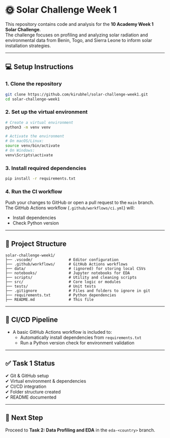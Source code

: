 
# 🌞 Solar Challenge Week 1

This repository contains code and analysis for the **10 Academy Week 1 Solar Challenge**.  
The challenge focuses on profiling and analyzing solar radiation and environmental data from Benin, Togo, and Sierra Leone to inform solar installation strategies.

---

## 💻 Setup Instructions

### 1. Clone the repository

```bash
git clone https://github.com/kirubhel/solar-challenge-week1.git
cd solar-challenge-week1
```

### 2. Set up the virtual environment

```bash
# Create a virtual environment
python3 -m venv venv

# Activate the environment
# On macOS/Linux:
source venv/bin/activate
# On Windows:
venv\Scripts\activate
```

### 3. Install required dependencies

```bash
pip install -r requirements.txt
```

### 4. Run the CI workflow

Push your changes to GitHub or open a pull request to the `main` branch.  
The GitHub Actions workflow (`.github/workflows/ci.yml`) will:
- Install dependencies
- Check Python version

---

## 📁 Project Structure

```
solar-challenge-week1/
├── .vscode/                # Editor configuration
├── .github/workflows/      # GitHub Actions workflows
├── data/                   # (ignored) for storing local CSVs
├── notebooks/              # Jupyter notebooks for EDA
├── scripts/                # Utility and cleaning scripts
├── src/                    # Core logic or modules
├── tests/                  # Unit tests
├── .gitignore              # Files and folders to ignore in git
├── requirements.txt        # Python dependencies
├── README.md               # This file
```

---

## 🔧 CI/CD Pipeline

- A basic GitHub Actions workflow is included to:
  - Automatically install dependencies from `requirements.txt`
  - Run a Python version check for environment validation

---

## ✅ Task 1 Status

✔ Git & GitHub setup  
✔ Virtual environment & dependencies  
✔ CI/CD integration  
✔ Folder structure created  
✔ README documented  

---

## 📌 Next Step

Proceed to **Task 2: Data Profiling and EDA** in the `eda-<country>` branch.
